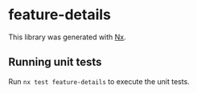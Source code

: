 # feature-details

This library was generated with [Nx](https://nx.dev).

## Running unit tests

Run `nx test feature-details` to execute the unit tests.
